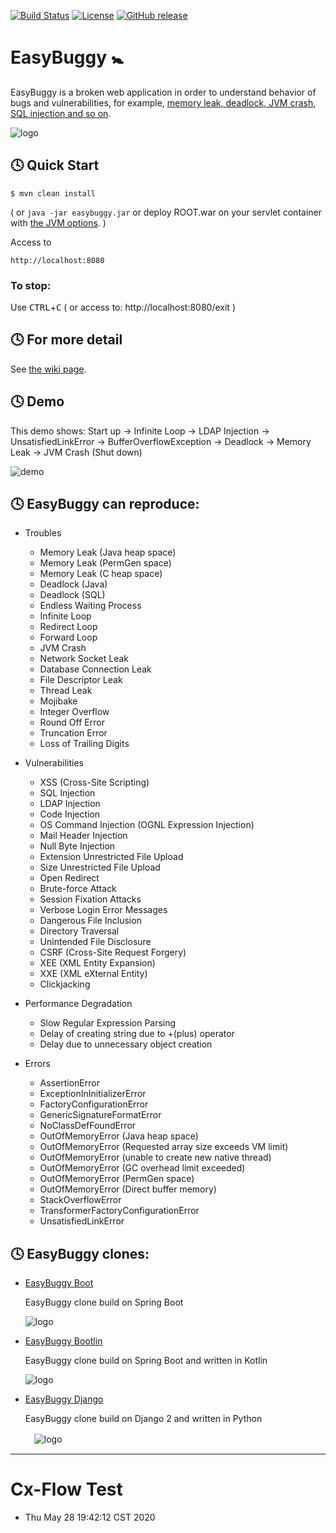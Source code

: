 [![Build Status](https://travis-ci.org/k-tamura/easybuggy.svg?branch=master)](https://travis-ci.org/k-tamura/easybuggy)
[![License](https://img.shields.io/badge/License-Apache%202.0-blue.svg)](https://opensource.org/licenses/Apache-2.0)
[![GitHub release](https://img.shields.io/github/release/k-tamura/easybuggy.svg)](https://github.com/k-tamura/easybuggy/releases/latest)

EasyBuggy :baby_symbol:
=

EasyBuggy is a broken web application in order to understand behavior of bugs and vulnerabilities, for example, [memory leak, deadlock, JVM crash, SQL injection and so on](https://github.com/k-tamura/easybuggy#clock4-easybuggy-can-reproduce).

![logo](https://raw.githubusercontent.com/wiki/k-tamura/easybuggy/images/mov_eb.gif)

:clock4: Quick Start
-

    $ mvn clean install

( or ``` java -jar easybuggy.jar ``` or deploy ROOT.war on your servlet container with [the JVM options](https://github.com/k-tamura/easybuggy/blob/master/pom.xml#L204). )

Access to

    http://localhost:8080

### To stop:

  Use <kbd>CTRL</kbd>+<kbd>C</kbd> ( or access to: http://localhost:8080/exit )

:clock4: For more detail
-
   
See [the wiki page](https://github.com/k-tamura/easybuggy/wiki).

:clock4: Demo
-

This demo shows: Start up -> Infinite Loop -> LDAP Injection -> UnsatisfiedLinkError -> BufferOverflowException -> Deadlock -> Memory Leak -> JVM Crash (Shut down)

![demo](https://github.com/k-tamura/test/blob/master/demo_eb.gif)

:clock4: EasyBuggy can reproduce:
-

* Troubles

  * Memory Leak (Java heap space)
  * Memory Leak (PermGen space)
  * Memory Leak (C heap space)
  * Deadlock (Java)
  * Deadlock (SQL)
  * Endless Waiting Process
  * Infinite Loop
  * Redirect Loop
  * Forward Loop
  * JVM Crash
  * Network Socket Leak
  * Database Connection Leak
  * File Descriptor Leak 
  * Thread Leak 
  * Mojibake
  * Integer Overflow
  * Round Off Error
  * Truncation Error
  * Loss of Trailing Digits

* Vulnerabilities

  * XSS (Cross-Site Scripting)
  * SQL Injection
  * LDAP Injection
  * Code Injection
  * OS Command Injection (OGNL Expression Injection)
  * Mail Header Injection
  * Null Byte Injection
  * Extension Unrestricted File Upload
  * Size Unrestricted File Upload
  * Open Redirect
  * Brute-force Attack
  * Session Fixation Attacks
  * Verbose Login Error Messages
  * Dangerous File Inclusion
  * Directory Traversal
  * Unintended File Disclosure
  * CSRF (Cross-Site Request Forgery)
  * XEE (XML Entity Expansion)
  * XXE (XML eXternal Entity)
  * Clickjacking

* Performance Degradation

  * Slow Regular Expression Parsing
  * Delay of creating string due to +(plus) operator
  * Delay due to unnecessary object creation

* Errors

  * AssertionError
  * ExceptionInInitializerError
  * FactoryConfigurationError
  * GenericSignatureFormatError
  * NoClassDefFoundError
  * OutOfMemoryError (Java heap space) 
  * OutOfMemoryError (Requested array size exceeds VM limit)
  * OutOfMemoryError (unable to create new native thread)
  * OutOfMemoryError (GC overhead limit exceeded)
  * OutOfMemoryError (PermGen space)
  * OutOfMemoryError (Direct buffer memory)
  * StackOverflowError
  * TransformerFactoryConfigurationError
  * UnsatisfiedLinkError

:clock4: EasyBuggy clones:
-
* [EasyBuggy Boot](https://github.com/k-tamura/easybuggy4sb)

  EasyBuggy clone build on Spring Boot

  ![logo](https://raw.githubusercontent.com/wiki/k-tamura/easybuggy/images/mov_ebsb.gif)

* [EasyBuggy Bootlin](https://github.com/k-tamura/easybuggy4kt)

  EasyBuggy clone build on Spring Boot and written in Kotlin

  ![logo](https://raw.githubusercontent.com/wiki/k-tamura/easybuggy/images/mov_ebkt.gif)

* [EasyBuggy Django](https://github.com/k-tamura/easybuggy4django)

  EasyBuggy clone build on Django 2 and written in Python

  　![logo](https://github.com/k-tamura/easybuggy4django/blob/master/static/easybuggy.png)
   
------

# Cx-Flow Test

* Thu May 28 19:42:12 CST 2020
